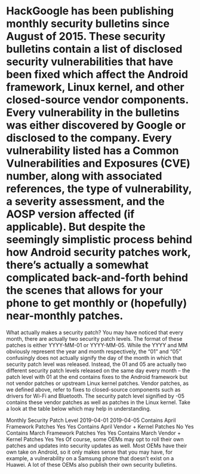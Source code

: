 # HackGoogle has been publishing monthly security bulletins since August of 2015. These security bulletins contain a list of disclosed security vulnerabilities that have been fixed which affect the Android framework, Linux kernel, and other closed-source vendor components. Every vulnerability in the bulletins was either discovered by Google or disclosed to the company. Every vulnerability listed has a Common Vulnerabilities and Exposures (CVE) number, along with associated references, the type of vulnerability, a severity assessment, and the AOSP version affected (if applicable). But despite the seemingly simplistic process behind how Android security patches work, there’s actually a somewhat complicated back-and-forth behind the scenes that allows for your phone to get monthly or (hopefully) near-monthly patches.

What actually makes a security patch?
You may have noticed that every month, there are actually two security patch levels. The format of these patches is either YYYY-MM-01 or YYYY-MM-05. While the YYYY and MM obviously represent the year and month respectively, the “01” and “05” confusingly does not actually signify the day of the month in which that security patch level was released. Instead, the 01 and 05 are actually two different security patch levels released on the same day every month – the patch level with 01 at the end contains fixes to the Android framework but not vendor patches or upstream Linux kernel patches. Vendor patches, as we defined above, refer to fixes to closed-source components such as drivers for Wi-Fi and Bluetooth. The security patch level signified by -05 contains these vendor patches as well as patches in the Linux kernel. Take a look at the table below which may help in understanding.

Monthly Security Patch Level	2019-04-01	2019-04-05
Contains April Framework Patches	Yes	Yes
Contains April Vendor + Kernel Patches	No	Yes
Contains March Framework Patches	Yes	Yes
Contains March Vendor + Kernel Patches	Yes	Yes
Of course, some OEMs may opt to roll their own patches and updates into security updates as well. Most OEMs have their own take on Android, so it only makes sense that you may have, for example, a vulnerability on a Samsung phone that doesn’t exist on a Huawei. A lot of these OEMs also publish their own security bulletins.
